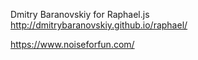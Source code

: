Dmitry Baranovskiy for Raphael.js
http://dmitrybaranovskiy.github.io/raphael/

https://www.noiseforfun.com/